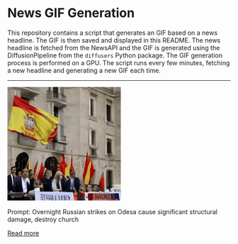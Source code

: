 # News GIF Generation
This repository contains a script that generates an GIF based on a news headline. The GIF is then saved and displayed in this README.
The news headline is fetched from the NewsAPI and the GIF is generated using the DiffusionPipeline from the `diffusers` Python package. The GIF generation process is performed on a GPU.
The script runs every few minutes, fetching a new headline and generating a new GIF each time.

---

![Generated GIF](output.gif?raw=true&v=1690191241)

Prompt: Overnight Russian strikes on Odesa cause significant structural damage, destroy church

[Read more](https://www.cnn.com/2023/07/23/world/odesa-attacks-saturday-russia-ukraine-intl-hnk/index.html)